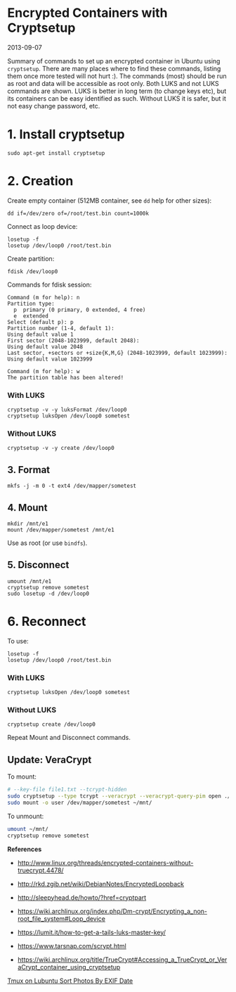 # Encrypted Containers with Cryptsetup

2013-09-07

<!--- tags: linux encryption -->

Summary of commands to set up an encrypted container in Ubuntu using `cryptsetup`. There are many places where to find these commands, listing them once more tested will not hurt :). The commands (most) should be run as root and data will be accessible as root only. Both LUKS and not LUKS commands are shown. LUKS is better in long term (to change keys etc), but its containers can be easy identified as such. Without LUKS it is safer, but it not easy change password, etc.

# 1. Install cryptsetup

```
sudo apt-get install cryptsetup
```

# 2. Creation

Create empty container (512MB container, see `dd` help for other sizes):
```
dd if=/dev/zero of=/root/test.bin count=1000k
```

Connect as loop device:
```
losetup -f
losetup /dev/loop0 /root/test.bin
```

Create partition:
```
fdisk /dev/loop0
```
Commands for fdisk session:
```
Command (m for help): n
Partition type:
  p  primary (0 primary, 0 extended, 4 free)
  e  extended
Select (default p): p
Partition number (1-4, default 1):
Using default value 1
First sector (2048-1023999, default 2048):
Using default value 2048
Last sector, +sectors or +size{K,M,G} (2048-1023999, default 1023999):
Using default value 1023999

Command (m for help): w
The partition table has been altered!
```

### With LUKS
```
cryptsetup -v -y luksFormat /dev/loop0
cryptsetup luksOpen /dev/loop0 sometest
```
### Without LUKS
```
cryptsetup -v -y create /dev/loop0
```

## 3. Format
```
mkfs -j -m 0 -t ext4 /dev/mapper/sometest
```

## 4. Mount
```
mkdir /mnt/e1
mount /dev/mapper/sometest /mnt/e1
```
Use as root (or use `bindfs`).

## 5. Disconnect
```
umount /mnt/e1
cryptsetup remove sometest
sudo losetup -d /dev/loop0
```
# 6. Reconnect

To use:
```
losetup -f
losetup /dev/loop0 /root/test.bin
```

### With LUKS
```
cryptsetup luksOpen /dev/loop0 sometest
```

### Without LUKS
```
cryptsetup create /dev/loop0
```
Repeat Mount and Disconnect commands.

## Update: VeraCrypt

To mount:

```bash
# --key-file file1.txt --tcrypt-hidden
sudo cryptsetup --type tcrypt --veracrypt --veracrypt-query-pim open ./test.bin sometest
sudo mount -o user /dev/mapper/sometest ~/mnt/
```
To unmount:

```bash
umount ~/mnt/
cryptsetup remove sometest
```

**References**

* http://www.linux.org/threads/encrypted-containers-without-truecrypt.4478/
* http://rkd.zgib.net/wiki/DebianNotes/EncryptedLoopback
* http://sleepyhead.de/howto/?href=cryptpart

* https://wiki.archlinux.org/index.php/Dm-crypt/Encrypting_a_non-root_file_system#Loop_device
* https://lumit.it/how-to-get-a-tails-luks-master-key/
* https://www.tarsnap.com/scrypt.html

* https://wiki.archlinux.org/title/TrueCrypt#Accessing_a_TrueCrypt_or_VeraCrypt_container_using_cryptsetup 

<ins class='nfooter'><a rel='prev' id='fprev' href='#blog/2013/2013-09-28-Tmux-on-Lubuntu.md'>Tmux on Lubuntu</a> <a rel='next' id='fnext' href='#blog/2013/2013-08-20-Sort-Photos-By-EXIF-Date.md'>Sort Photos By EXIF Date</a></ins>
